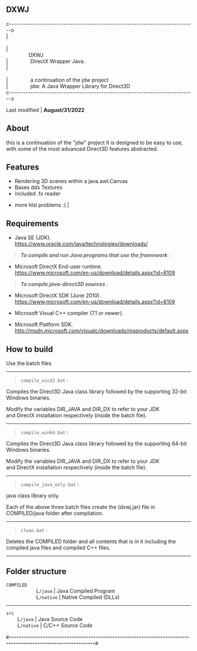 __DXWJ__
--------
c-------------------------------------------------------------------------------ↄ  
|⠀⠀⠀⠀⠀⠀⠀⠀⠀⠀⠀⠀⠀⠀⠀⠀⠀⠀⠀⠀⠀⠀⠀⠀⠀⠀⠀⠀⠀⠀⠀⠀⠀⠀⠀⠀⠀⠀⠀⠀⠀⠀⠀⠀⠀⠀⠀⠀⠀  
|⠀⠀⠀⠀⠀⠀DXWJ⠀⠀⠀⠀⠀⠀⠀⠀⠀⠀⠀⠀⠀⠀⠀⠀⠀⠀⠀⠀⠀⠀⠀⠀⠀⠀⠀⠀⠀⠀⠀⠀⠀⠀⠀⠀⠀⠀⠀  
|⠀⠀⠀⠀⠀⠀DirectX Wrapper Java.⠀⠀⠀⠀⠀⠀⠀⠀⠀⠀⠀⠀⠀⠀⠀⠀⠀⠀⠀⠀⠀⠀⠀⠀⠀⠀⠀⠀  
|⠀⠀⠀⠀⠀⠀⠀⠀⠀⠀⠀⠀⠀⠀⠀⠀⠀⠀⠀⠀⠀⠀⠀⠀⠀⠀⠀⠀⠀⠀⠀⠀⠀⠀⠀⠀⠀⠀⠀⠀⠀⠀⠀⠀⠀⠀⠀⠀⠀  
|⠀⠀⠀⠀⠀⠀a continuation of the jdw project⠀⠀⠀⠀⠀⠀⠀⠀⠀⠀⠀⠀⠀⠀⠀⠀⠀⠀⠀⠀⠀  
|⠀⠀⠀⠀⠀⠀jdw: A Java Wrapper Library for Direct3D⠀⠀⠀⠀⠀⠀⠀⠀⠀⠀⠀⠀⠀⠀⠀  
c-------------------------------------------------------------------------------ↄ  

Last modified | **August/31/2022**


About
-----
this is a continuation of the "jdw" project It is designed to be
easy to use, with some of the most advanced Direct3D features
abstracted.


Features
--------
* Rendering 3D scenes within a java.awt.Canvas  
* Bases dds Textures  
* included .fx reader  
-  more hlsl problems :( |


Requirements
------------

* Java SE (JDK).  
   https://www.oracle.com/java/technologies/downloads/  

>***To compile and run Java programs that use the framework*** :  
* Microsoft DirectX End-user runtime.  
   https://www.microsoft.com/en-us/download/details.aspx?id=8109  

>***To compile java-direct3D sources*** :  
* Microsoft DirectX SDK (June 2010).  
   https://www.microsoft.com/en-us/download/details.aspx?id=8109  
   
* Microsoft Visual C++ compiler (7.1 or newer).  

* Microsoft Platform SDK. 
   http://msdn.microsoft.com/visualc/downloads/msproducts/default.aspx  


How to build
------------

Use the batch files  
___
>```compile_win32.bat``` :   
  
Compiles the Direct3D Java class library followed by the supporting 32-bit Windows binaries.  

Modify the variables DIR_JAVA and DIR_DX to refer to your JDK  
	and DirectX installation respectively (inside the batch file).  
___	
>```compile_win64.bat``` :  
  
Compiles the Direct3D Java class library followed by the supporting 64-bit Windows binaries.  

Modify the variables DIR_JAVA and DIR_DX to refer to your JDK  
	and DirectX installation respectively (inside the batch file).  
___
>```compile_java_only.bat``` :   

  java class library only.

Each of the above three batch files create the (dxwj.jar) file in COMPILED/java folder
after compilation.  
___
>```clean.bat``` :  

Deletes the COMPILED folder and all contents that is in it including the compiled java files and compiled C++ files.  
___	


Folder structure
----------------
```COMPILED```  
⠀⠀⠀⠀⠀⠀⠀⠀L```/java```  | Java Compiled Program  
⠀⠀⠀⠀⠀⠀⠀⠀L```/native``` | Native Compiled (DLLs)  
___
```src```  
⠀⠀⠀L```/java```  | Java Source Code  
⠀⠀⠀L```/native``` | C/C++ Source Code  
  
___c----------------------------------------------------------------------------------------------------------------ↄ___
